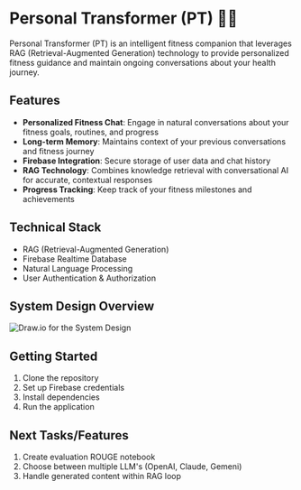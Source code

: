 # Personal Transformer (PT) 🏋️‍♂️

Personal Transformer (PT) is an intelligent fitness companion that leverages RAG (Retrieval-Augmented Generation) technology to provide personalized fitness guidance and maintain ongoing conversations about your health journey.

## Features

- **Personalized Fitness Chat**: Engage in natural conversations about your fitness goals, routines, and progress
- **Long-term Memory**: Maintains context of your previous conversations and fitness journey
- **Firebase Integration**: Secure storage of user data and chat history
- **RAG Technology**: Combines knowledge retrieval with conversational AI for accurate, contextual responses
- **Progress Tracking**: Keep track of your fitness milestones and achievements

## Technical Stack

- RAG (Retrieval-Augmented Generation)
- Firebase Realtime Database
- Natural Language Processing
- User Authentication & Authorization

## System Design Overview
![Draw.io for the System Design](https://github.com/NawidT/cs4675_pt/tree/main/assets/system_design.png)

## Getting Started

1. Clone the repository
2. Set up Firebase credentials
3. Install dependencies
4. Run the application


## Next Tasks/Features
1. Create evaluation ROUGE notebook
2. Choose between multiple LLM's (OpenAI, Claude, Gemeni)
3. Handle generated content within RAG loop
